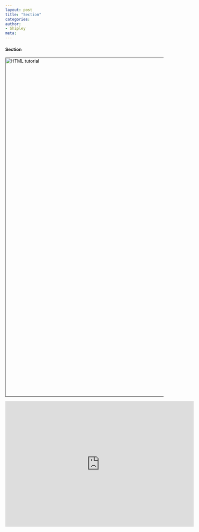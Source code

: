 ```yaml
---
layout: post
title: "Section"
categories:
author:
- Shipley
meta:
---
```

#### Section
<a href=""> <img src="https://github.com/Shipley-XinyuWang/3yr-Studio-Flexibility/blob/master/assets/section1%20%5B%E8%BD%AC%E6%8D%A2%5D.jpg?raw=true" alt="HTML tutorial" style="width:1080px;"></a>

<iframe width="600" height="400" allowfullscreen style="border-style:none;" src="https://cdn.pannellum.org/2.5/pannellum.htm#panorama=https%3A//github.com/Shipley-XinyuWang/3yr-Studio-Flexibility/blob/master/assets/%25E5%2585%25A8%25E6%2599%25AF%25E5%259B%25BE_Model%2520refine_2021-09-30-17-33-18.jpg%3Fraw%3Dtrue"></iframe>
